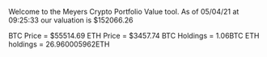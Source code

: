 Welcome to the Meyers Crypto Portfolio Value tool. 
As of 05/04/21 at 09:25:33 our valuation is $152066.26 

BTC Price = $55514.69
 ETH Price = $3457.74
BTC Holdings = 1.06BTC
 ETH holdings = 26.960005962ETH 
